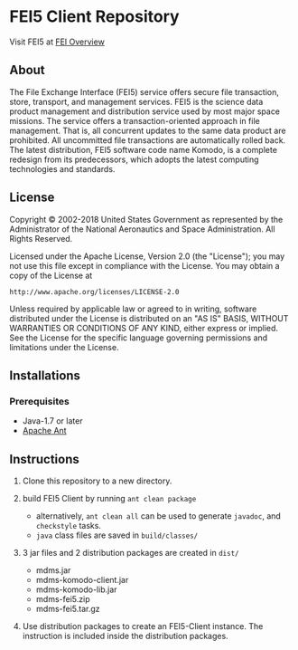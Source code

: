 # FEI5 Client Repository
Visit FEI5 at [FEI Overview](https://www-mipl.jpl.nasa.gov/mdms/Fei/feiOverview.html)
## About
The File Exchange Interface (FEI5) service offers secure file transaction, store, transport, and management services. FEI5 is the science data product management and distribution service used by most major space missions. The service offers a transaction-oriented approach in file management. That is, all concurrent updates to the same data product are prohibited. All uncommitted file transactions are automatically rolled back. The latest distribution, FEI5 software code name Komodo, is a complete redesign from its predecessors, which adopts the latest computing technologies and standards.
## License
Copyright © 2002-2018 United States Government as represented by the Administrator of the National Aeronautics and Space Administration. All Rights Reserved.

Licensed under the Apache License, Version 2.0 (the "License"); you may not use this file except in compliance with the License.
You may obtain a copy of the License at

    http://www.apache.org/licenses/LICENSE-2.0

Unless required by applicable law or agreed to in writing, software distributed under the License is distributed on an "AS IS" BASIS,
WITHOUT WARRANTIES OR CONDITIONS OF ANY KIND, either express or implied. See the License for the specific language governing permissions and limitations under the License.
## Installations
### Prerequisites 
* Java-1.7 or later
* [Apache Ant](https://ant.apache.org/)
## Instructions
1. Clone this repository to a new directory. 
2. build FEI5 Client by running `ant clean package`
   * alternatively, `ant clean all` can be used to generate `javadoc`, and `checkstyle` tasks. 
   * `java` class files are saved in `build/classes/`
  
3. 3 jar files and 2 distribution packages are created in `dist/`
   * mdms.jar
   * mdms-komodo-client.jar
   * mdms-komodo-lib.jar
   * mdms-fei5.zip
   * mdms-fei5.tar.gz
4. Use distribution packages to create an FEI5-Client instance. The instruction is included inside the distribution packages. 




